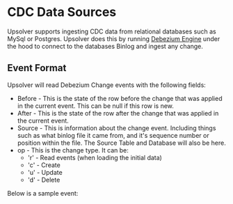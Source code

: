 # CDC Data Sources

Upsolver supports ingesting CDC data from relational databases such as MySql or Postgres. Upsolver does this by running [Debezium Engine](https://debezium.io/documentation/reference/development/engine.html) under the hood to connect to the databases Binlog and ingest any change.

## Event Format

Upsolver will read Debezium Change events with the following fields:

* Before - This is the state of the row before the change that was applied in the current event. This can be null if this row is new.
* After - This is the state of the row after the change that was applied in the current event.
* Source - This is information about the change event. Including things such as what binlog file it came from, and it's sequence number or position within the file. The Source Table and Database will also be here.
* op - This is the change type. It can be:
  * 'r' - Read events \(when loading the initial data\)
  * 'c' - Create
  * 'u' - Update
  * 'd' - Delete

Below is a sample event:




